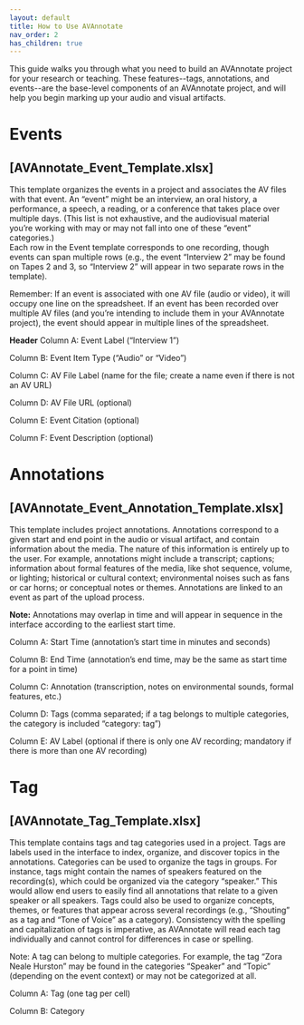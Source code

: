 ```yaml
---
layout: default
title: How to Use AVAnnotate
nav_order: 2
has_children: true
---
```


This guide walks you through what you need to build an AVAnnotate project for your research or teaching. These features--tags, annotations, and events--are the base-level components of an AVAnnotate project, and will help you begin marking up your audio and visual artifacts. 

# **Events**
## [AVAnnotate_Event_Template.xlsx]
This template organizes the events in a project and associates the AV files with that event. An “event” might be an interview, an oral history, a performance, a speech, a reading, or a conference that takes place over multiple days. (This list is not exhaustive, and the audiovisual material you’re working with may or may not fall into one of these “event” categories.)   
Each row in the Event template corresponds to one recording, though events can span multiple rows (e.g., the event “Interview 2” may be found on Tapes 2 and 3, so “Interview 2” will appear in two separate rows in the template). 

Remember: 
If an event is associated with one AV file (audio or video), it will occupy one line on the spreadsheet. 
If an event has been recorded over multiple AV files (and you’re intending to include them in your AVAnnotate project), the event should appear in multiple lines of the spreadsheet. 

**Header**
Column A: Event Label (“Interview 1”)

Column B: Event Item Type (“Audio” or “Video”) 

Column C: AV File Label (name for the file; create a name even if there is not an AV URL)

Column D: AV File URL (optional)

Column E: Event Citation (optional)

Column F: Event Description (optional) 



# **Annotations**
## [AVAnnotate_Event_Annotation_Template.xlsx]
This template includes project annotations. Annotations correspond to a given start and end point in the audio or visual artifact, and contain information about the media. The nature of this information is entirely up to the user. For example, annotations might include a transcript; captions; information about formal features of the media, like shot sequence, volume, or lighting; historical or cultural context; environmental noises such as fans or car horns; or conceptual notes or themes. 
Annotations are linked to an event as part of the upload process. 

**Note:** Annotations may overlap in time and will appear in sequence in the interface according to the earliest start time.

Column A: Start Time (annotation’s start time in minutes and seconds)

Column B: End Time (annotation’s end time, may be the same as start time for a point in time)

Column C: Annotation (transcription, notes on environmental sounds, formal features, etc.)

Column D: Tags (comma separated; if a tag belongs to multiple categories, the category is included “category: tag”)

Column E: AV Label (optional if there is only one AV recording; mandatory if there is more than one AV recording) 

# **Tag** 
## [AVAnnotate_Tag_Template.xlsx]
This template contains tags and tag categories used in a project. Tags are labels used in the interface to index, organize, and discover topics in the annotations. Categories can be used to organize the tags in groups. For instance, tags might contain the names of speakers featured on the recording(s), which could be organized via the category “speaker.” This would allow end users to easily find all annotations that relate to a given speaker or all speakers. 
Tags could also be used to organize concepts, themes, or features that appear across several recordings (e.g., “Shouting” as a tag and “Tone of Voice” as a category). Consistency with the spelling and capitalization of tags is imperative, as AVAnnotate will read each tag individually and cannot control for differences in case or spelling. 

Note: A tag can belong to multiple categories. For example, the tag “Zora Neale Hurston” may be found in the categories “Speaker” and “Topic” (depending on the event context) or may not be categorized at all. 

Column A: Tag (one tag per cell) 

Column B: Category 


